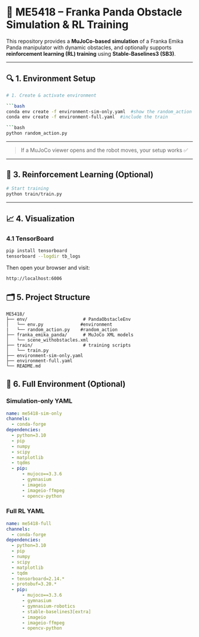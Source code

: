 # 🦾 ME5418 – Franka Panda Obstacle Simulation & RL Training

This repository provides a **MuJoCo-based simulation** of a Franka Emika Panda manipulator with dynamic obstacles, and optionally supports **reinforcement learning (RL) training** using **Stable-Baselines3 (SB3)**.

---

## 🔍 1. Environment Setup

```bash
# 1. Create & activate environment 

```bash 
conda env create -f environment-sim-only.yaml  #show the random_action
conda env create -f environment-full.yaml  #include the train

```bash
python random_action.py
```


---

> If a MuJoCo viewer opens and the robot moves, your setup works ✅

---

## 🧠 3. Reinforcement Learning (Optional)

```bash
# Start training
python train/train.py
```



---

## 📈 4. Visualization

### 4.1 TensorBoard

```bash
pip install tensorboard
tensorboard --logdir tb_logs
```

Then open your browser and visit:

```
http://localhost:6006
```



## 🗂️ 5. Project Structure

```
ME5418/
├── env/                     # PandaObstacleEnv
│   └── env.py              #environment
|   └── random_action.py    #random_action
├── franka_emika_panda/      # MuJoCo XML models
│   └── scene_withobstacles.xml
├── train/                   # training scripts
│   └── train.py
├── environment-sim-only.yaml
├── environment-full.yaml
└── README.md
```

## 🔧 6. Full Environment (Optional)

### Simulation-only YAML

```yaml
name: me5418-sim-only
channels:
  - conda-forge
dependencies:
  - python=3.10
  - pip
  - numpy
  - scipy
  - matplotlib
  - tqdms
  - pip:
      - mujoco==3.3.6
      - gymnasium
      - imageio
      - imageio-ffmpeg
      - opencv-python
```

### Full RL YAML

```yaml
name: me5418-full
channels:
  - conda-forge
dependencies:
  - python=3.10
  - pip
  - numpy
  - scipy
  - matplotlib
  - tqdm
  - tensorboard=2.14.*
  - protobuf=3.20.*
  - pip:
      - mujoco==3.3.6
      - gymnasium
      - gymnasium-robotics
      - stable-baselines3[extra]
      - imageio
      - imageio-ffmpeg
      - opencv-python
```
